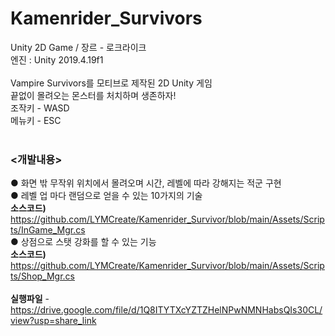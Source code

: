 # Kamenrider_Survivors
Unity 2D Game / 장르 - 로크라이크<br>
엔진 : Unity 2019.4.19f1<br>
<br> 
Vampire Survivors를 모티브로 제작된 2D Unity 게임<br>
끝없이 몰려오는 몬스터를 처치하며 생존하자!<br>
조작키 - WASD<br>
메뉴키 - ESC<br>
<br>
### **<개발내용>**<br>
● 화면 밖 무작위 위치에서 몰려오며 시간, 레벨에 따라 강해지는 적군 구현<br>
● 레벨 업 마다 랜덤으로 얻을 수 있는 10가지의 기술<br>
    **소스코드)** https://github.com/LYMCreate/Kamenrider_Survivor/blob/main/Assets/Scripts/InGame_Mgr.cs <br>
● 상점으로 스탯 강화를 할 수 있는 기능<br>
    **소스코드)** https://github.com/LYMCreate/Kamenrider_Survivor/blob/main/Assets/Scripts/Shop_Mgr.cs <br>
<br>
**실행파일** - https://drive.google.com/file/d/1Q8ITYTXcYZTZHelNPwNMNHabsQIs30CL/view?usp=share_link
